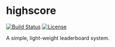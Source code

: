 # highscore
[![Build Status](https://travis-ci.org/seraku24/highscore.svg?branch=master)](https://travis-ci.org/seraku24/highscore)
[![License](https://img.shields.io/badge/license-MIT-blue.svg)](https://opensource.org/licenses/MIT)

A simple, light-weight leaderboard system.
